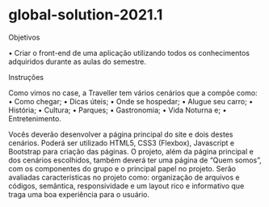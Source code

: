 # global-solution-2021.1
Objetivos

•	Criar o front-end de uma aplicação utilizando todos os conhecimentos adquiridos durante as aulas do semestre.

Instruções

Como vimos no case, a Traveller tem vários cenários que a compõe como:
•	Como chegar;
•	Dicas úteis;
•	Onde se hospedar;
•	Alugue seu carro;
•	História;
•	Cultura;
•	Parques;
•	Gastronomia;
•	Vida Noturna e;
•	Entretenimento.

Vocês deverão desenvolver a página principal do site e dois destes cenários. Poderá ser utilizado HTML5, CSS3 (Flexbox), Javascript e Bootstrap para criação das páginas. O projeto, além da página principal e dos cenários escolhidos, também deverá ter uma página de “Quem somos”, com os componentes do grupo e o principal papel no projeto.
Serão avaliadas características no projeto como: organização de arquivos e códigos, semântica, responsividade e um layout rico e informativo que traga uma boa experiência para o usuário.

